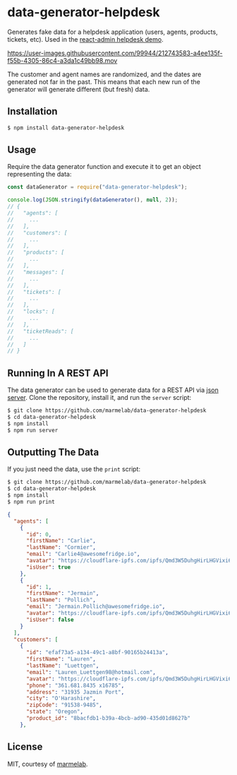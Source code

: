 # data-generator-helpdesk

Generates fake data for a helpdesk application (users, agents, products, tickets, etc). Used in the [react-admin helpdesk demo](https://github.com/marmelab/react-admin-helpdesk).

https://user-images.githubusercontent.com/99944/212743583-a4ee135f-f55b-4305-86c4-a3da1c49bb98.mov

The customer and agent names are randomized, and the dates are generated not far in the past. This means that each new run of the generator will generate different (but fresh) data.

## Installation

```sh
$ npm install data-generator-helpdesk
```

## Usage

Require the data generator function and execute it to get an object representing the data:

```js
const dataGenerator = require("data-generator-helpdesk");

console.log(JSON.stringify(dataGenerator(), null, 2));
// {
//   "agents": [
//     ...
//   ],
//   "customers": [
//     ...
//   ],
//   "products": [
//     ...
//   ],
//   "messages": [
//     ...
//   ],
//   "tickets": [
//     ...
//   ],
//   "locks": [
//     ...
//   ],
//   "ticketReads": [
//     ...
//   ]
// }
```

## Running In A REST API

The data generator can be used to generate data for a REST API via [json server](https://github.com/typicode/json-server). Clone the repository, install it, and run the `server` script:

```sh
$ git clone https://github.com/marmelab/data-generator-helpdesk
$ cd data-generator-helpdesk
$ npm install
$ npm run server
```

## Outputting The Data

If you just need the data, use the `print` script:

```sh
$ git clone https://github.com/marmelab/data-generator-helpdesk
$ cd data-generator-helpdesk
$ npm install
$ npm run print
```

```json
{
  "agents": [
    {
      "id": 0,
      "firstName": "Carlie",
      "lastName": "Cormier",
      "email": "Carlie4@awesomefridge.io",
      "avatar": "https://cloudflare-ipfs.com/ipfs/Qmd3W5DuhgHirLHGVixi6V76LhCkZUz6pnFt5AJBiyvHye/avatar/415.jpg",
      "isUser": true
    },
    {
      "id": 1,
      "firstName": "Jermain",
      "lastName": "Pollich",
      "email": "Jermain.Pollich@awesomefridge.io",
      "avatar": "https://cloudflare-ipfs.com/ipfs/Qmd3W5DuhgHirLHGVixi6V76LhCkZUz6pnFt5AJBiyvHye/avatar/216.jpg",
      "isUser": false
    }
  ],
  "customers": [
    {
      "id": "efaf73a5-a134-49c1-a8bf-90165b24413a",
      "firstName": "Lauren",
      "lastName": "Luettgen",
      "email": "Lauren_Luettgen98@hotmail.com",
      "avatar": "https://cloudflare-ipfs.com/ipfs/Qmd3W5DuhgHirLHGVixi6V76LhCkZUz6pnFt5AJBiyvHye/avatar/621.jpg",
      "phone": "361.681.8435 x16785",
      "address": "31935 Jazmin Port",
      "city": "O'Harashire",
      "zipCode": "91538-9485",
      "state": "Oregon",
      "product_id": "8bacfdb1-b39a-4bcb-ad90-435d01d8627b"
    },
```



## License

MIT, courtesy of [marmelab](http://marmelab.com).
